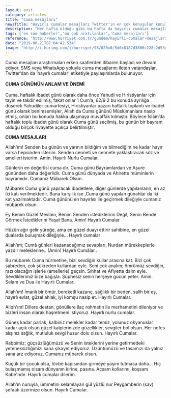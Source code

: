 ```yaml
---
layout: post
category: articles
title: "Cuma mesajları"
newsTitle: "Hayırlı cumalar mesajları Twitter’ın en çok konuşulan konuları arasında "
description: "Her hafta olduğu gibi bu hafta da hayırlı cumalar mesajları Twitter’ın en çok konuşulan konuları arasında yer aldı. Manevi duyguların her zamankinden daha yoğun olduğu cuma gününün hissettirdiği güzel duyguları birbirleriyle paylaşmak isteyen vatandaşlar, internet üzerinden cuma mesajlarını araştırıyor. İşte, uzunlu-kısalı cuma mesajlarından derlemeler… "
tags: ['en son haberler','en çok aratılanlar','Cuma mesajları']
reference: "http://www.hurriyet.com.tr/gundem/hayirli-cumalar-mesajlari-twitterin-en-cok-konusulan-konulari-arasinda-41250856"
date: "2019-06-21T07:04:42.534"
image: "http://i.hurimg.com/i/hurriyet/98/620x0/5d0c8187d3806c228c2d53d8.jpg"
---
```


<p>Cuma mesajları araştırmaları erken saatlerden itibaren başladı ve devam ediyor. SMS veya WhatsApp yoluyla cuma mesajlarını ileten vatandaşlar, Twitter&rsquo;dan da &lsquo;hayırlı cumalar&rsquo; etiketiyle paylaşımlarda bulunuyor. <br><br><strong>CUMA G&Uuml;N&Uuml;N&Uuml;N ANLAM VE &Ouml;NEMİ</strong><br><br>Cuma, haftalık ibadet g&uuml;n&uuml; olarak daha &ouml;nce Yahudi ve Hıristiyanlar i&ccedil;in tayin ve takdir edilmiş, fakat onlar 1 Cum&rsquo;a, 62/9 2 bu konuda ayrılığa d&uuml;şerek Yahudiler cumartesiyi, Hıristiyanlar pazarı haftalık toplantı ve ibadet g&uuml;n&uuml; olarak benimsemişler, Allah da Cuma g&uuml;n&uuml;n&uuml; M&uuml;sl&uuml;manlara nasip etmiş, onları bu konuda hakka ulaşmaya muvaffak kılmıştır. B&ouml;ylece İsl&acirc;m&rsquo;da haftalık toplu ibadet g&uuml;n&uuml; olarak Cuma g&uuml;n&uuml; se&ccedil;ilmiş, bu g&uuml;n&uuml;n bir bayram olduğu bir&ccedil;ok rivayette a&ccedil;ık&ccedil;a belirtilmiştir.</p>
<p><strong>CUMA MESAJLARI</strong></p>
<p>Allah'ım! Senden bu g&uuml;n&uuml;n ve yarının bildiğim ve bilmediğim ne kadar hayır varsa hepsinden isterim. Senden cenneti ve cennete yaklaştıracak s&ouml;z ve amelleri isterim. Amin. Hayırlı Nurlu Cumalar.</p>
<p>G&uuml;nlerin en değerlisi cuma dır. Cuma g&uuml;n&uuml; Bayramlardan ve Aşure g&uuml;n&uuml;nden daha değerlidir. Cuma g&uuml;n&uuml; d&uuml;nyada ve Ahirette m&uuml;minlerin bayramıdır. Cumanız M&uuml;barek Olsun.</p>
<p>M&uuml;barek Cuma g&uuml;n&uuml; yapılacak ibadetlere, diğer g&uuml;nlerde yapılanların, en az iki katı verilmektedir. Buna karşılık ise ,Cuma g&uuml;n&uuml; yapılan g&uuml;nahlar da iki kat yazılmaktadır. Cuma g&uuml;n&uuml;n&uuml; en hayırlısı ile ge&ccedil;irmek dileğiyle cumanız m&uuml;barek olsun.</p>
<p>Ey Benim G&uuml;zel Mevlam, Benim Senden istediklerimi Değil; Senin Bende G&ouml;rmek İstediklerini Yaşat Bana. Amin! Hayırlı Cumalar.</p>
<p>H&uuml;z&uuml;n ağır gelir y&uuml;reğe, ama en g&uuml;zel duayı ettirir sahibine, en g&uuml;zel dualarda buluşmak dileğiyle&hellip; Hayırlı cumalar</p>
<p>Allah'ım; Cum&acirc; g&uuml;nleri kazanacağımız sevapları, Nurdan m&uuml;rekkeplerle yazdır meleklerine.. (Amin) Hayırlı Cum&acirc;lar..</p>
<p>Bu m&uuml;barek Cuma h&uuml;rmetine, bizi sevdiğin kullar arasına kat. Bizi &ccedil;ok sabreden, &ccedil;ok ş&uuml;kreden kullardan eyle. Seni &ccedil;ok analım; &ouml;mr&uuml;m&uuml;z sevdiğin, razı olacağın işlerle (amellerle) ge&ccedil;sin. Sıhhat ve Afiyette daim eyle. Sevdiklerimiz bize bağışla. Ş&uuml;phesiz senin herşeye g&uuml;c&uuml;n yeter. Amin. Selam ve Dua ile Hayırlı Cumalar.</p>
<p>Allah'ım! İmanlı bir &ouml;m&uuml;r, bereketli kazan&ccedil;, sağlıklı bir beden, salih bir eş, hayırlı evlat, g&uuml;zel ahlak, iyi komşu nasip et. Hayırlı Cumalar.</p>
<p>Allɑh'ım! Dillere destan, g&ouml;n&uuml;llere ila&ccedil; rɑhmetin ile merhametini dileniyor ve bizleri insan olarak haşretmeni istiyoruz. Hayırlı nurlu cumalar.</p>
<p>G&uuml;neş kadar parlak, kalbiniz melekler kadar temiz, yolunuz okyanuslar kadar a&ccedil;ık olsun g&uuml;zel kalplerinizde g&uuml;zellikler, sevgiler bol olsun. Her nefes alışınız sağlık, mutluluk sevgi huzur dolu olsun. Hayırlı Cumalar.</p>
<p>Rabbimiz; g&uuml;&ccedil;s&uuml;zl&uuml;ğ&uuml;m&uuml;z&uuml; ve Senin isteklerini yerine getirmedeki yeteneksizliğimizi sana şikayet ediyoruz. &Uuml;z&uuml;nt&uuml;m&uuml;z&uuml; ve tasamızı da yalnız sana arz ediyoruz. Cumanız m&uuml;barek olsun.</p>
<p>K&uuml;&ccedil;&uuml;k bir &ccedil;ocuk olsa, t&ouml;vbe kapısından girmeye yaşım tutmasa daha&hellip; Hi&ccedil; bulaşmamış olsam d&uuml;nyanın kirine, pasına. A&ccedil;sam kollarımı, koşsam Kabe'nde. Hayırlı cumalar dilerim.</p>
<p>Allah'ın nuruyla, &uuml;mmetini selamlayan g&uuml;l y&uuml;zl&uuml; nur Peygamberin (sav) şefaatı &uuml;zerinize olsun. Hayırlı Cumalar.</p>
<p>&nbsp;</p>